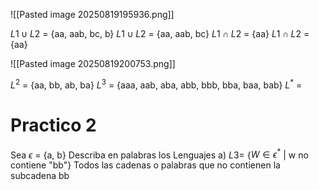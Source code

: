 ![[Pasted image 20250819195936.png]]

$L1 \cup L2$ = {aa, aab, bc, b}
$L1 \cup L2$ = {aa, aab, bc}
$L1 \cap L2$ = {aa}
$L1 \cap L2$ = {aa}

![[Pasted image 20250819200753.png]]

$L^2$ = {aa, bb, ab, ba}
$L^3$ = {aaa, aab, aba, abb, bbb, bba, baa, bab}
$L^*$ = 

# Practico 2
Sea $\epsilon$ = {a, b}
Describa en palabras los Lenguajes
a) $L3 =$ {$W \in \epsilon^*$ | w no contiene "bb"}
Todos las cadenas o palabras que no contienen la subcadena bb